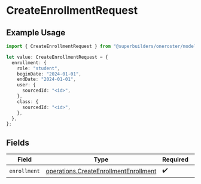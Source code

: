 # CreateEnrollmentRequest

## Example Usage

```typescript
import { CreateEnrollmentRequest } from "@superbuilders/oneroster/models/operations";

let value: CreateEnrollmentRequest = {
  enrollment: {
    role: "student",
    beginDate: "2024-01-01",
    endDate: "2024-01-01",
    user: {
      sourcedId: "<id>",
    },
    class: {
      sourcedId: "<id>",
    },
  },
};
```

## Fields

| Field                                                                                          | Type                                                                                           | Required                                                                                       | Description                                                                                    |
| ---------------------------------------------------------------------------------------------- | ---------------------------------------------------------------------------------------------- | ---------------------------------------------------------------------------------------------- | ---------------------------------------------------------------------------------------------- |
| `enrollment`                                                                                   | [operations.CreateEnrollmentEnrollment](../../models/operations/createenrollmentenrollment.md) | :heavy_check_mark:                                                                             | N/A                                                                                            |